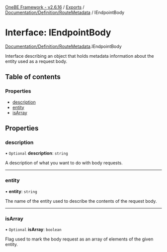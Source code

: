 [OneBE Framework - v2.6.16](../README.md) / [Exports](../modules.md) / [Documentation/Definition/RouteMetadata](../modules/Documentation_Definition_RouteMetadata.md) / IEndpointBody

# Interface: IEndpointBody

[Documentation/Definition/RouteMetadata](../modules/Documentation_Definition_RouteMetadata.md).IEndpointBody

Interface describing an object that holds metadata information
about the entity used as a request body.

## Table of contents

### Properties

- [description](Documentation_Definition_RouteMetadata.IEndpointBody.md#description)
- [entity](Documentation_Definition_RouteMetadata.IEndpointBody.md#entity)
- [isArray](Documentation_Definition_RouteMetadata.IEndpointBody.md#isarray)

## Properties

### description

• `Optional` **description**: `string`

A description of what you want to do with body requests.

___

### entity

• **entity**: `string`

The name of the entity used to describe the contents of the request body.

___

### isArray

• `Optional` **isArray**: `boolean`

Flag used to mark the body request as an array of elements of the given entity.

